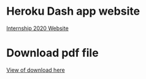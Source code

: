 # Heroku Dash app website  
[Internship 2020 Website](https://my-internship-app.herokuapp.com/)  

# Download pdf file 
<a target = "_blank" href="assets/InternshipSchedule.pdf"> View of download here </a>
